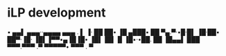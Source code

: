 # iLP development

▪  ▄▄▌   ▄▄▄··▄▄▄▄  ▄▄▄ . ▌ ▐·
██ ██•  ▐█ ▄███▪ ██ ▀▄.▀·▪█·█▌
▐█·██▪   ██▀·▐█· ▐█▌▐▀▀▪▄▐█▐█•
▐█▌▐█▌▐▌▐█▪·•██. ██ ▐█▄▄▌ ███ 
▀▀▀.▀▀▀ .▀   ▀▀▀▀▀•  ▀▀▀ . ▀  
